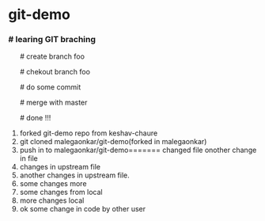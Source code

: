 # git-demo
<h3># learing GIT braching</h3>
<ol># create branch foo </ol>
<ol># chekout branch foo</ol>
<ol># do some commit</ol>
<ol># merge with master</ol>
<ol># done !!!</ol>

1. forked git-demo repo from keshav-chaure
2. git cloned malegaonkar/git-demo(forked in malegaonkar)
3. push in to malegaonkar/git-demo=======
changed file 
onother change in file
4. changes in upstream file
5. another changes in upstream file.
6. some changes more
7. some changes from local
8. more changes local
9. ok some change in code by other user


